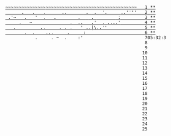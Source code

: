 <pre class="calendar"><a aria-label="Day 1, two stars" href="/2021/day/1" class="calendar-day1 calendar-verycomplete">~~~~~~~~~~~~~~<span class="calendar-color-w1">~</span>~~<span class="calendar-color-w1">~</span>~<span class="calendar-color-w1">~</span>~<span class="calendar-color-w1">~~</span>~<span class="calendar-color-w1">~~~~~~~~~~~~~~~~~~~~~~~~~</span>  <span class="calendar-day"> 1</span> <span class="calendar-mark-complete">*</span><span class="calendar-mark-verycomplete">*</span></a>
<a aria-label="Day 2, two stars" href="/2021/day/2" class="calendar-day2 calendar-verycomplete">      .   .   .      ..      <span class="calendar-color-w2"> . </span> . <span class="calendar-color-w2"> '.    </span> <span class="calendar-color-g">..''''</span>  <span class="calendar-day"> 2</span> <span class="calendar-mark-complete">*</span><span class="calendar-mark-verycomplete">*</span></a>
<a aria-label="Day 3, two stars" href="/2021/day/3" class="calendar-day3 calendar-verycomplete"> .'~   .   '  .   .        .  <span class="calendar-color-w3"> </span> . <span class="calendar-color-w3">       </span> <span class="calendar-color-g">:</span>        <span class="calendar-day"> 3</span> <span class="calendar-mark-complete">*</span><span class="calendar-mark-verycomplete">*</span></a>
<a aria-label="Day 4, two stars" href="/2021/day/4" class="calendar-day4 calendar-verycomplete">     .   ~              .  ..   .' <span class="calendar-color-w4"> .</span> <span class="calendar-color-g">....'</span>        <span class="calendar-day"> 4</span> <span class="calendar-mark-complete">*</span><span class="calendar-mark-verycomplete">*</span></a>
<a aria-label="Day 5, one star" href="/2021/day/5" class="calendar-day5 calendar-complete">   .         ..     . . .   ' ..|\..''             <span class="calendar-day"> 5</span> <span class="calendar-mark-complete">*</span><span class="calendar-mark-verycomplete">*</span></a>
<a aria-label="Day 6" href="/2021/day/6" class="calendar-day6">       .  .    ...     .     :                     <span class="calendar-day"> 6</span> <span class="calendar-mark-complete">*</span><span class="calendar-mark-verycomplete">*</span></a>
<span aria-hidden="true" class="calendar-day7">           .     . ~  .    :'                      <span class="calendar-day"> 7</span><span id="calendar-countdown">05:32:30</span></span>
<span aria-hidden="true" class="calendar-day8">                                                   <span class="calendar-day"> 8</span></span>
<span aria-hidden="true" class="calendar-day9">                                                   <span class="calendar-day"> 9</span></span>
<span aria-hidden="true" class="calendar-day10">                                                   <span class="calendar-day">10</span></span>
<span aria-hidden="true" class="calendar-day11">                                                   <span class="calendar-day">11</span></span>
<span aria-hidden="true" class="calendar-day12">                                                   <span class="calendar-day">12</span></span>
<span aria-hidden="true" class="calendar-day13">                                                   <span class="calendar-day">13</span></span>
<span aria-hidden="true" class="calendar-day14">                                                   <span class="calendar-day">14</span></span>
<span aria-hidden="true" class="calendar-day15">                                                   <span class="calendar-day">15</span></span>
<span aria-hidden="true" class="calendar-day16">                                                   <span class="calendar-day">16</span></span>
<span aria-hidden="true" class="calendar-day17">                                                   <span class="calendar-day">17</span></span>
<span aria-hidden="true" class="calendar-day18">                                                   <span class="calendar-day">18</span></span>
<span aria-hidden="true" class="calendar-day19">                                                   <span class="calendar-day">19</span></span>
<span aria-hidden="true" class="calendar-day20">                                                   <span class="calendar-day">20</span></span>
<span aria-hidden="true" class="calendar-day21">                                                   <span class="calendar-day">21</span></span>
<span aria-hidden="true" class="calendar-day22">                                                   <span class="calendar-day">22</span></span>
<span aria-hidden="true" class="calendar-day23">                                                   <span class="calendar-day">23</span></span>
<span aria-hidden="true" class="calendar-day24">                                                   <span class="calendar-day">24</span></span>
<span aria-hidden="true" class="calendar-day25">                                                   <span class="calendar-day">25</span></span>
</pre>